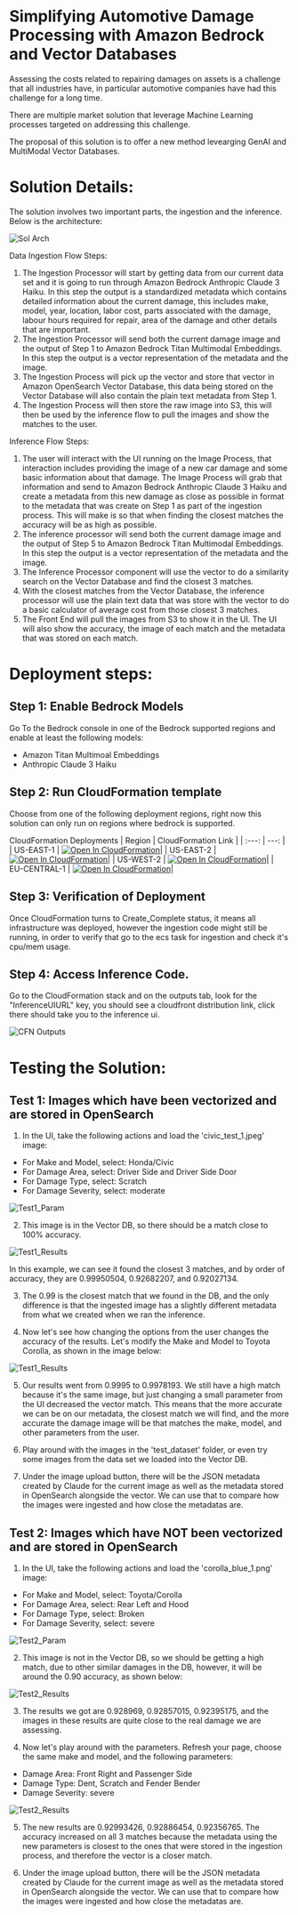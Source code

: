 # Simplifying Automotive Damage Processing with Amazon Bedrock and Vector Databases

Assessing the costs related to repairing damages on assets is a challenge that all industries have, in particular automotive companies have had this challenge for a long time. 

There are multiple market solution that leverage Machine Learning processes targeted on addressing this challenge. 

The proposal of this solution is to offer a new method levearging GenAI and MultiModal Vector Databases.

# Solution Details:

The solution involves two important parts, the ingestion and the inference. Below is the architecture:

![Sol Arch](/static_assets/damage_repair_sol.png)  

Data Ingestion Flow Steps:

1. The Ingestion Processor will start by getting data from our current data set and it is going to run through Amazon Bedrock Anthropic Claude 3 Haiku. In this step the output is a standardized metadata which contains detailed information about the current damage, this includes make, model, year, location, labor cost, parts associated with the damage, labour hours required for repair, area of the damage and other details that are important.
2. The Ingestion Processor will send both the current damage image and the output of Step 1 to Amazon Bedrock Titan Multimodal Embeddings. In this step the output is a vector representation of the metadata and the image. 
3. The Ingestion Process will pick up the vector and store that vector in Amazon OpenSearch Vector Database, this data being stored on the Vector Database will also contain the plain text metadata from Step 1. 
4. The Ingestion Process will then store the raw image into S3, this will then be used by the inference flow to pull the images and show the matches to the user.

Inference Flow Steps:

1. The user will interact with the UI running on the Image Process, that interaction includes providing the image of a new car damage and some basic information about that damage. The Image Process will grab that information and send to Amazon Bedrock Anthropic Claude 3 Haiku and create a metadata from this new damage as close as possible in format to the metadata that was create on Step 1 as part of the ingestion process. This will make is so that when finding the closest matches the accuracy will be as high as possible.
2. The inference processor will send both the current damage image and the output of Step 5 to Amazon Bedrock Titan Multimodal Embeddings. In this step the output is a vector representation of the metadata and the image. 
3. The Inference Processor component will use the vector to do a similarity search on the Vector Database and find the closest 3 matches.
4. With the closest matches from the Vector Database, the inference processor will use the plain text data that was store with the vector to do a basic calculator of average cost from those closest 3 matches. 
5. The Front End will pull the images from S3 to show it in the UI. The UI will also show the accuracy, the image of each match and the metadata that was stored on each match. 

# Deployment steps:

## Step 1: Enable Bedrock Models

Go To the Bedrock console in one of the Bedrock supported regions and enable at least the following models:

- Amazon Titan Multimoal Embeddings
- Anthropic Claude 3 Haiku

## Step 2: Run CloudFormation template

Choose from one of the following deployment regions, right now this solution can only run on regions where bedrock is supported.

CloudFormation Deployments
| Region | CloudFormation Link |
| :---: | ---: |
| US-EAST-1 | [![Open In CloudFormation](/static_assets/view-template.png)](https://us-east-1.console.aws.amazon.com/cloudformation/home?region=us-east-1#/stacks/quickcreate?templateURL=https://s3.us-east-1.amazonaws.com/pedroni-us-east-1/new_build_proj.yml)|
| US-EAST-2 | [![Open In CloudFormation](/static_assets/view-template.png)](https://us-east-2.console.aws.amazon.com/cloudformation/home?region=us-east-2#/stacks/quickcreate?templateURL=https://s3.us-east-1.amazonaws.com/pedroni-us-east-1/new_build_proj.yml)|
| US-WEST-2 | [![Open In CloudFormation](/static_assets/view-template.png)](https://us-west-2.console.aws.amazon.com/cloudformation/home?region=us-west-2#/stacks/quickcreate?templateURL=https://s3.us-east-1.amazonaws.com/pedroni-us-east-1/new_build_proj.yml)|
| EU-CENTRAL-1 | [![Open In CloudFormation](/static_assets/view-template.png)](https://eu-central-1.console.aws.amazon.com/cloudformation/home?region=eu-central-1#/stacks/quickcreate?templateURL=https://s3.us-east-1.amazonaws.com/pedroni-us-east-1/new_build_proj.yml)|

## Step 3: Verification of Deployment

Once CloudFormation turns to Create_Complete status, it means all infrastructure was deployed, however the ingestion code might still be running, in order to verify that go to the ecs task for ingestion and check it's cpu/mem usage.

## Step 4: Access Inference Code.

Go to the CloudFormation stack and on the outputs tab, look for the "InferenceUIURL" key, you should see a cloudfront distribution link, click there should take you to the inference ui.

![CFN Outputs](/static_assets/cfn_output.png)

# Testing the Solution:

## Test 1: Images which have been vectorized and are stored in OpenSearch

1. In the UI, take the following actions and load the 'civic_test_1.jpeg' image:
- For Make and Model, select: Honda/Civic
- For Damage Area, select: Driver Side and Driver Side Door
- For Damage Type, select: Scratch
- For Damage Severity, select: moderate

![Test1_Param](/static_assets/Test1_Parameters.png)

2. This image is in the Vector DB, so there should be a match close to 100% accuracy.

![Test1_Results](/static_assets/Test1_Results.png)

In this example, we can see it found the closest 3 matches, and by order of accuracy, they are 0.99950504, 0.92682207, and 0.92027134.

3. The 0.99 is the closest match that we found in the DB, and the only difference is that the ingested image has a slightly different metadata from what we created when we ran the inference.

4. Now let's see how changing the options from the user changes the accuracy of the results. Let's modify the Make and Model to Toyota Corolla, as shown in the image below:

![Test1_Results](/static_assets/Test1_less_accurate.png)

5. Our results went from 0.9995 to 0.9978193. We still have a high match because it's the same image, but just changing a small parameter from the UI decreased the vector match. This means that the more accurate we can be on our metadata, the closest match we will find, and the more accurate the damage image will be that matches the make, model, and other parameters from the user.

6. Play around with the images in the 'test_dataset' folder, or even try some images from the data set we loaded into the Vector DB.

7. Under the image upload button, there will be the JSON metadata created by Claude for the current image as well as the metadata stored in OpenSearch alongside the vector. We can use that to compare how the images were ingested and how close the metadatas are.

## Test 2: Images which have NOT been vectorized and are stored in OpenSearch

1. In the UI, take the following actions and load the 'corolla_blue_1.png' image:
- For Make and Model, select: Toyota/Corolla
- For Damage Area, select: Rear Left and Hood
- For Damage Type, select: Broken
- For Damage Severity, select: severe

![Test2_Param](/static_assets/Test2_Parameters.png)

2. This image is not in the Vector DB, so we should be getting a high match, due to other similar damages in the DB, however, it will be around the 0.90 accuracy, as shown below:

![Test2_Results](/static_assets/Test2_Results.png)

3. The results we got are 0.928969, 0.92857015, 0.92395175, and the images in these results are quite close to the real damage we are assessing.

4. Now let's play around with the parameters. Refresh your page, choose the same make and model, and the following parameters:
- Damage Area: Front Right and Passenger Side
- Damage Type: Dent, Scratch and Fender Bender
- Damage Severity: severe

![Test2_Results](/static_assets/Test2_more_accurate.png)

5. The new results are 0.92993426, 0.92886454, 0.92356765. The accuracy increased on all 3 matches because the metadata using the new parameters is closest to the ones that were stored in the ingestion process, and therefore the vector is a closer match.

6. Under the image upload button, there will be the JSON metadata created by Claude for the current image as well as the metadata stored in OpenSearch alongside the vector. We can use that to compare how the images were ingested and how close the metadatas are.